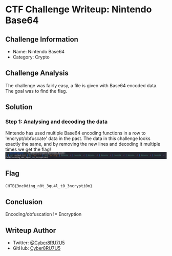 # CTF Challenge Writeup: Nintendo Base64


## Challenge Information

- Name: Nintendo Base64
- Category: Crypto

## Challenge Analysis

The challenge was fairly easy, a file is given with Base64 encoded data. The goal was to find the flag.

## Solution

### Step 1: Analysing and decoding the data

Nintendo has used multiple Base64 encoding functions in a row to 'encrypt/obfuscate' data in the past. The data in this challenge looks exactly the same, and by removing the new lines and decoding it multiple times we get the flag!
![img/NintendoBase64-1.png](img/NintendoBase64-1.png)

## Flag

`CHTB{3nc0ding_n0t_3qu4l_t0_3ncrypti0n}`

## Conclusion

Encoding/obfuscation != Encryption

## Writeup Author

- Twitter: [@Cyber8RU7U5](https://twitter.com/Cyber8RU7U5)
- GitHub: [Cyber8RU7U5](https://github.com/Cuber8RU7U5)

